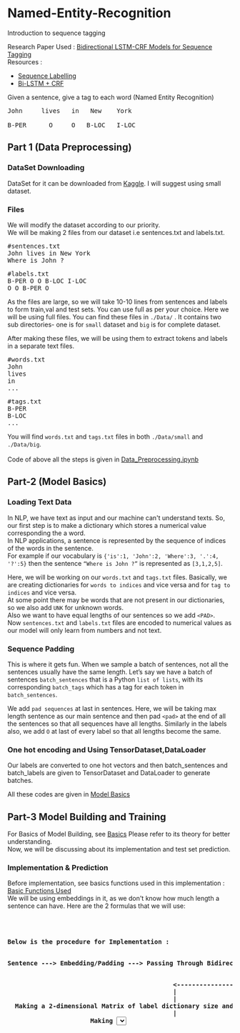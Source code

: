 # Named-Entity-Recognition
Introduction to sequence tagging

Research Paper Used : <a href="https://arxiv.org/pdf/1508.01991v1.pdf"> Bidirectional LSTM-CRF Models for Sequence Tagging</a><br>
Resources : 
- <a href="https://github.com/sgrvinod/a-PyTorch-Tutorial-to-Sequence-Labeling">Sequence Labelling</a>
- <a href="https://pytorch.org/tutorials/beginner/nlp/advanced_tutorial.html">Bi-LSTM + CRF</a>

Given a sentence, give a tag to each word (Named Entity Recognition)
<pre>
John     lives   in   New    York<br>
B-PER      O     O   B-LOC   I-LOC
</pre>

## Part 1 (Data Preprocessing)

### DataSet Downloading
DataSet for it can be downloaded from <a href="https://www.kaggle.com/abhinavwalia95/entity-annotated-corpus">Kaggle</a>.
I will suggest using small dataset.

### Files
We will modify the dataset according to our priority.<br>
We will be making 2 files from our dataset i.e sentences.txt and labels.txt.

<pre>
#sentences.txt
John lives in New York
Where is John ?
</pre>

<pre>
#labels.txt
B-PER O O B-LOC I-LOC
O O B-PER O
</pre>
As the files are large, so we will take 10-10 lines from sentences and labels to form train,val and test sets.
You can use full as per your choice. Here we will be using full files.
You can find these files in `./Data/` . It contains two sub directories- one is for `small` dataset and `big` is for complete dataset.

After making these files, we will be using them to extract tokens and labels in a separate text files.

<pre>
#words.txt
John
lives
in
...
</pre>

<pre>
#tags.txt
B-PER
B-LOC
...
</pre>

You will find `words.txt` and `tags.txt` files in both `./Data/small` and `./Data/big`.<br>
<br>
Code of above all the steps is given in <a href="https://github.com/akash1309/Named-Entity-Recognition/blob/master/Data_Preprocessing.ipynb"> Data_Preprocessing.ipynb </a>

## Part-2 (Model Basics)

### Loading Text Data

In NLP, we have text as input and our machine can't understand texts. So, our first step is to make a dictionary which stores a numerical value corresponding the a word.<br>
In NLP applications, a sentence is represented by the sequence of indices of the words in the sentence.<br>
For example if our vocabulary is `{'is':1, 'John':2, 'Where':3, '.':4, '?':5}`
then the sentence `“Where is John ?”` is represented as `[3,1,2,5]`. 

Here, we will be working on our `words.txt` and `tags.txt` files. Basically, we are creating dictionaries for `words to indices` and vice versa and for `tag to indices` and vice versa.<br>
At some point there may be words that are not present in our dictionaries, so we also add `UNK` for unknown words.<br>
Also we want to have equal lengths of our sentences so we add `<PAD>`.
<br>
Now `sentences.txt` and `labels.txt` files are encoded to numerical values as our model will only learn from numbers and not text.

### Sequence Padding

This is where it gets fun. When we sample a batch of sentences, not all the sentences usually have the same length. Let’s say we have a batch of sentences `batch_sentences` that is a Python `list of lists`, with its corresponding `batch_tags` which has a tag for each token in `batch_sentences`.

We add `pad sequences` at last in sentences. Here, we will be taking max length sentence as our main sentence and then pad `<pad>` at the end of all the sentences so that all sequences have all lengths. Similarly in the labels also, we add `O` at last of every label so that all lengths become the same.

### One hot encoding and Using TensorDataset,DataLoader

Our labels are converted to one hot vectors and then batch_sentences and batch_labels are given to TensorDataset and DataLoader to generate batches.

All these codes are given in <a href="https://github.com/akash1309/Named-Entity-Recognition/blob/master/Model_Basics.ipynb">
  Model Basics</a>
  
## Part-3 Model Building and Training

For Basics of Model Building, see <a href="https://github.com/sgrvinod/a-PyTorch-Tutorial-to-Sequence-Labeling">Basics</a>
Please refer to its theory for better understanding.<br>
Now, we will be discussing about its implementation and test set prediction.<br>

### Implementation & Prediction
Before implementation, see basics functions used in this implementation : <a href="https://github.com/akash1309/Named-Entity-Recognition/blob/master/Basics_Of_Functions_Used.ipynb">Basic Functions Used</a><br>
We will be using embeddings in it, as we don't know how much length a sentence can have.
Here are the 2 formulas that we will use:<br>
<br><br> 
<pre><b>
Below is the procedure for Implementation :<br><br>
Sentence ---> Embedding/Padding ---> Passing Through Bidirectional LSTM ---> Label Prediction
                                                                                  |
                                                                                  |
                                            <--------------------------------------
                                            |
                                            |
  Making a 2-dimensional Matrix of label dictionary size and filling it with default value.
                                            |
                      Making <SELECT> tag value as 0 (As it is starting) 
                                            |
         For every word in sentence, see emission and transition score and add both.
                                            |
  Add the summation of emission and transition score to the 2-dimensional Matrix.(see Formula 1)
                                            |
           Calculate score of other label and conditional probability,(see Formula 2)            
                                                       



<br><br>Below is the procedure for Prediction :<br><br>

<pre><b>
Sentence ---> Embedding/Padding ---> Passing Through Bidirectional LSTM ---> Label Prediction ---> 
Calculating Vertibi Losses ---> Generating Final Scores ---> Taking out Best path and Maximum Score
</b></pre>
<br>
<br>
See <a href= "https://github.com/akash1309/Named-Entity-Recognition/blob/master/Bidirectional_Lstm_%2B_CRF.ipynb"> Bidirectional LSTM + CRF </a> This code part is heavily commented.


